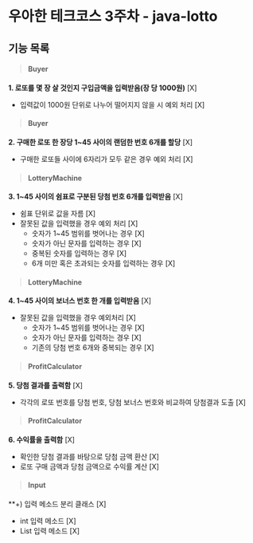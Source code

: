 # 우아한 테크코스 3주차 - java-lotto

## 기능 목록

>#### Buyer
**1. 로또를 몇 장 살 것인지 구입금액을 입력받음(장 당 1000원)** [X]
- 입력값이 1000원 단위로 나누어 떨어지지 않을 시 예외 처리 [X]

>#### Buyer
**2. 구매한 로또 한 장당 1~45 사이의 랜덤한 번호 6개를 할당** [X]
- 구매한 로또들 사이에 6자리가 모두 같은 경우 예외 처리 [X]

>#### LotteryMachine
**3. 1~45 사이의 쉼표로 구분된 당첨 번호 6개를 입력받음** [X]
- 쉼표 단위로 값을 자름 [X]
- 잘못된 값을 입력했을 경우 예외 처리 [X]
    * 숫자가 1~45 범위를 벗어나는 경우 [X]
    * 숫자가 아닌 문자를 입력하는 경우 [X]
    * 중복된 숫자를 입력하는 경우 [X]
    * 6개 미만 혹은 초과되는 숫자를 입력하는 경우 [X]

>#### LotteryMachine
**4. 1~45 사이의 보너스 번호 한 개를 입력받음** [X]
- 잘못된 값을 입력했을 경우 예외처리 [X]
    * 숫자가 1~45 범위를 벗어나는 경우 [X]
    * 숫자가 아닌 문자를 입력하는 경우 [X]
    * 기존의 당첨 번호 6개와 중복되는 경우 [X]

>#### ProfitCalculator
**5. 당첨 결과를 출력함** [X]
- 각각의 로또 번호를 당첨 번호, 당첨 보너스 번호와 비교하여 당첨결과 도출 [X]

>#### ProfitCalculator
**6. 수익률을 출력함** [X]
- 확인한 당첨 결과를 바탕으로 당첨 금액 환산 [X]
- 로또 구매 금액과 당첨 금액으로 수익률 계산 [X]

>#### Input
**+) 입력 메소드 분리 클래스 [X]
- int 입력 메소드 [X]
- List<Integer> 입력 메소드 [X]